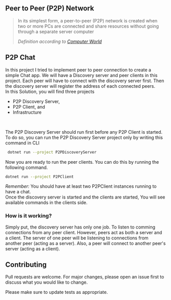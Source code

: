 ## **Peer to Peer (P2P) Network**

>In its simplest form, a peer-to-peer (P2P) network is created when two or more PCs are connected and share resources without going through a separate server computer 
>
><cite>Definition according to [Computer World](https://www.computerworld.com/article/2588287/networking-peer-to-peer-network.html)</cite>

## P2P Chat
In this project I tried to implement peer to peer connection to create a simple Chat app. We will have a Discovery server and peer clients in this project.
Each peer will have to connect with the discovery server first. Then the discovery server will register the address of each connected peers.
<br/>
In this Solution, you will find three projects 
- P2P Discovery Server,
- P2P Client, and
- Infrastructure
<br/>

The P2P Discovery Server should run first before any P2P Client is started. To do so, you can run the P2P Discovery Server project only by writing this command in CLI 
```bash
 dotnet run --project P2PDiscoveryServer
```
Now you are ready to run the peer clients. You can do this by running the following command.
```bash
dotnet run --project P2PClient
```
*Remember:* You should have at least two P2PClient instances running to have a chat.<br/>
Once the discovery server is started and the clients are started, You will see available commands in the clients side.
### How is it working?
Simply put, the discovery server has only one job. To listen to comming connections from any peer client. However, peers act as both a server and a client.
The server of one peer will be listening to connections from another peer (acting as a server). Also, a peer will connect to another peer's server (acting as a client).
## Contributing
Pull requests are welcome. For major changes, please open an issue first to discuss what you would like to change.

Please make sure to update tests as appropriate.
